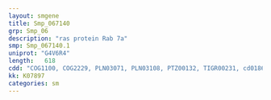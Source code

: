 ```yaml
---
layout: smgene
title: Smp_067140
grp: Smp_06
description: "ras protein Rab 7a"
smp: Smp_067140.1
uniprot: "G4V6R4"
length:   618
cdd: "COG1100, COG2229, PLN03071, PLN03108, PTZ00132, TIGR00231, cd01862, cl21455, pfam00071, pfam08477, smart00175, smart00176"
kk: K07897
categories: sm
---
```

